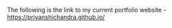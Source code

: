 The following is the link to my current portfolio website - <br>
https://priyanshichandra.github.io/
